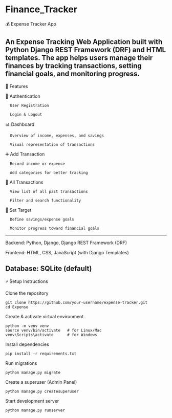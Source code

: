 # Finance_Tracker
💰 Expense Tracker App

An Expense Tracking Web Application built with Python Django REST Framework (DRF) and HTML templates.
The app helps users manage their finances by tracking transactions, setting financial goals, and monitoring progress.
---------------------------------------------------------------------------------------------------------------------------------------------------------------------------------------

🚀 Features

  🔑 Authentication

      User Registration
      
      Login & Logout
  
  📊 Dashboard
  
      Overview of income, expenses, and savings
      
      Visual representation of transactions
  
  ➕ Add Transaction
  
      Record income or expense
      
      Add categories for better tracking
  
  📜 All Transactions
  
      View list of all past transactions
      
      Filter and search functionality

  🎯 Set Target
  
      Define savings/expense goals
      
      Monitor progress toward financial goals
  --------------------------------------------------------------------------------------------------------------------------------------------------------------------------------------
  Backend: Python, Django, Django REST Framework (DRF)
  
  Frontend: HTML, CSS, JavaScript (with Django Templates)
  
  Database: SQLite (default)
  ------------------------------------------------------------------------------------------------------------------------------------------------------------------------------------------

⚡ Setup Instructions

  Clone the repository

    git clone https://github.com/your-username/expense-tracker.git
    cd Expense


Create & activate virtual environment

    python -m venv venv
    source venv/bin/activate   # for Linux/Mac
    venv\Scripts\activate      # for Windows


Install dependencies

    pip install -r requirements.txt


Run migrations

    python manage.py migrate


Create a superuser (Admin Panel)

    python manage.py createsuperuser


Start development server

    python manage.py runserver
